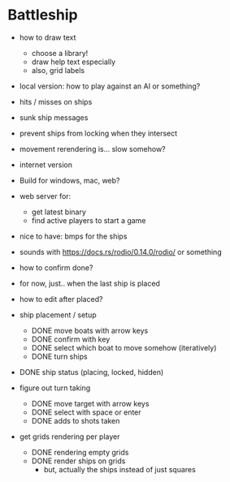 # Battleship

- how to draw text
    - choose a library!
    - draw help text especially
    - also, grid labels
- local version: how to play against an AI or something?
- hits / misses on ships
- sunk ship messages
- prevent ships from locking when they intersect
- movement rerendering is... slow somehow?
- internet version
- Build for windows, mac, web?
- web server for:
  - get latest binary
  - find active players to start a game
- nice to have: bmps for the ships
- sounds with https://docs.rs/rodio/0.14.0/rodio/ or something
- how to confirm done?
- for now, just.. when the last ship is placed
- how to edit after placed?

- ship placement / setup
  - DONE move boats with arrow keys
  - DONE confirm with key
  - DONE select which boat to move somehow (iteratively)
  - DONE turn ships
- DONE ship status (placing, locked, hidden)
- figure out turn taking
    - DONE move target with arrow keys
    - DONE select with space or enter
    - DONE adds to shots taken
- get grids rendering per player
    - DONE rendering empty grids
    - DONE render ships on grids
        - but, actually the ships instead of just squares
